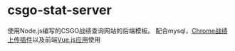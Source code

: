 ﻿# csgo-stat-server
使用Node.js编写的CSGO战绩查询网站的后端模板。
配合mysql，[Chrome战绩上传插件](https://github.com/ZxMapleLiu/csgo-stat-uploader)以及前端[Vue.js应用](https://github.com/ZxMapleLiu/CSGOStatSite)使用


